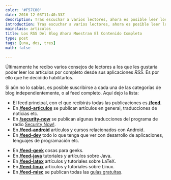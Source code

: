```yaml
---
color: '#F57C00'
date: 2016-12-03T11:40:33Z
description: Tras escuchar a varios lectores, ahora es posible leer los artículos  completos desde los lectores RSS
introduction: Tras escuchar a varios lectores, ahora es posible leer los artículos  completos desde los lectores RSS
mainclass: articulos
title: Los RSS Del Blog Ahora Muestran El Contenido Completo
type: post
tags: [una, dos, tres]
math: false

---
```


Últimamente he recibo varios consejos de lectores a los que les gustaría poder leer los artículos por completo desde sus aplicaciones _RSS_. Es por ello que he decidido habilitarlos.

Si aún no lo sabías, es posible suscribirse a cada una de las categorías de blog independientemente, o al feed completo. Aquí dejo la lista:

- El feed principal, con el que recibirás todas las publicaciones es **<a href="/feed" target="_blank">/feed</a>**.
- En **<a href="/feed-articulos" target="_blank">/feed-articulos</a>** se publican artículos en general, traducciones de notícias etc.
- En __<a href="/feed-security-now" target="_blank" title="Feed security now">/security-now</a>__ se publican algunas traducciones del programa de radio <a href="http://twit.tv/sn">Security Now!</a>.
- En __<a href="/feed-android" target="_blank" title="Feed Android">/feed-android</a>__ artículos y cursos relacionados con Android.
- En __<a href="/feed-dev" target="_blank" title="Feed dev">/feed-dev</a>__ todo lo que tenga que ver con desarrollo de aplicaciones, lenguajes de programación etc.
<!--ad-->
- En __<a href="/feed-geek" target="_blank" title="Feed Geek">/feed-geek</a>__ cosas para geeks.
- En __<a href="/feed-java" target="_blank" title="Feed Java">/feed-java</a>__ tutoriales y artículos sobre Java.
- En __<a href="/feed-latex" target="_blank" title="Feed LaTeX">/feed-latex</a>__ artículos y tutoriales sobre LaTeX.
- En __<a href="/feed-linux" target="_blank" title="Feed Linux">/feed-linux</a>__ artículos y tutoriales sobre Linux.
- En __<a href="/feed-misc" target="_blank" title="Feed Misc">/feed-misc</a>__ se publican todas las [guías gratuítas](/manuales-gratuitos/).
